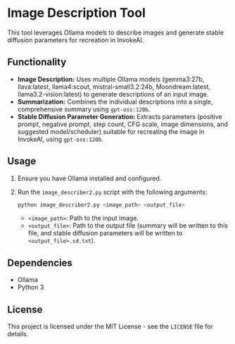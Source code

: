 # Image Description Tool

This tool leverages Ollama models to describe images and generate stable diffusion parameters for recreation in InvokeAI.

## Functionality

- **Image Description:** Uses multiple Ollama models (gemma3:27b, llava:latest, llama4:scout, mistral-small3.2:24b, Moondream:latest, llama3.2-vision:latest) to generate descriptions of an input image.
- **Summarization:** Combines the individual descriptions into a single, comprehensive summary using `gpt-oss:120b`.
- **Stable Diffusion Parameter Generation:** Extracts parameters (positive prompt, negative prompt, step count, CFG scale, image dimensions, and suggested model/scheduler) suitable for recreating the image in InvokeAI, using `gpt-oss:120b`.

## Usage

1.  Ensure you have Ollama installed and configured.
2.  Run the `image_describer2.py` script with the following arguments:

    ```bash
    python image_describer2.py <image_path> <output_file>
    ```

    *   `<image_path>`: Path to the input image.
    *   `<output_file>`: Path to the output file (summary will be written to this file, and stable diffusion parameters will be written to `<output_file>.sd.txt`).

## Dependencies

-   Ollama
-   Python 3

## License

This project is licensed under the MIT License - see the `LICENSE` file for details.
